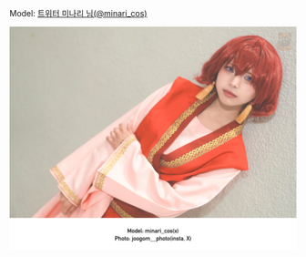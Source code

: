 ﻿---
dddd: 2024.08.17 팝콘 토
nickname: 미나리
sns_type: x
sns_id: minari_cos
---

<a name="minari_cos"></a>
Model: <a href="https://x.com/minari_cos" target="_blank">트위터 미나리 님(@minari_cos)</a>

![IMG3428.webp](/assets/img/2024/08-17/미나리/IMG3428.webp)